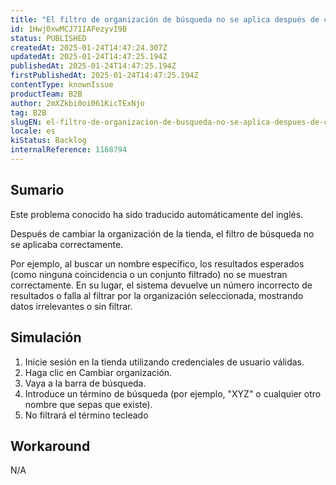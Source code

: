 ```yaml
---
title: "El filtro de organización de búsqueda no se aplica después de cambiar la organización en el frontend de la tienda"
id: 1Hwj0xwMCJ71IAFezyvI9B
status: PUBLISHED
createdAt: 2025-01-24T14:47:24.307Z
updatedAt: 2025-01-24T14:47:25.194Z
publishedAt: 2025-01-24T14:47:25.194Z
firstPublishedAt: 2025-01-24T14:47:25.194Z
contentType: knownIssue
productTeam: B2B
author: 2mXZkbi0oi061KicTExNjo
tag: B2B
slugEN: el-filtro-de-organizacion-de-busqueda-no-se-aplica-despues-de-cambiar-la-organizacion-en-el-frontend-de-la-tienda
locale: es
kiStatus: Backlog
internalReference: 1168794
---
```


## Sumario

<div class="alert alert-info">
  <p>Este problema conocido ha sido traducido automáticamente del inglés.</p>
</div>


Después de cambiar la organización de la tienda, el filtro de búsqueda no se aplicaba correctamente.

Por ejemplo, al buscar un nombre específico, los resultados esperados (como ninguna coincidencia o un conjunto filtrado) no se muestran correctamente. En su lugar, el sistema devuelve un número incorrecto de resultados o falla al filtrar por la organización seleccionada, mostrando datos irrelevantes o sin filtrar.


##

## Simulación



1. Inicie sesión en la tienda utilizando credenciales de usuario válidas.
2. Haga clic en Cambiar organización.
3. Vaya a la barra de búsqueda.
4. Introduce un término de búsqueda (por ejemplo, "XYZ" o cualquier otro nombre que sepas que existe).
5. No filtrará el término tecleado



## Workaround


N/A





